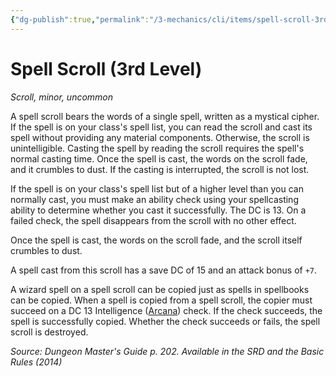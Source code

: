 ```yaml
---
{"dg-publish":true,"permalink":"/3-mechanics/cli/items/spell-scroll-3rd-level/","tags":["ttrpg-cli/compendium/src/5e/dmg","ttrpg-cli/item/rarity/uncommon","ttrpg-cli/item/tier/minor","ttrpg-cli/item/wondrous/scroll"]}
---
```


# Spell Scroll (3rd Level)
*Scroll, minor, uncommon*  



A spell scroll bears the words of a single spell, written as a mystical cipher. If the spell is on your class's spell list, you can read the scroll and cast its spell without providing any material components. Otherwise, the scroll is unintelligible. Casting the spell by reading the scroll requires the spell's normal casting time. Once the spell is cast, the words on the scroll fade, and it crumbles to dust. If the casting is interrupted, the scroll is not lost.

If the spell is on your class's spell list but of a higher level than you can normally cast, you must make an ability check using your spellcasting ability to determine whether you cast it successfully. The DC is 13. On a failed check, the spell disappears from the scroll with no other effect.

Once the spell is cast, the words on the scroll fade, and the scroll itself crumbles to dust.

A spell cast from this scroll has a save DC of 15 and an attack bonus of `+7`.

A wizard spell on a spell scroll can be copied just as spells in spellbooks can be copied. When a spell is copied from a spell scroll, the copier must succeed on a DC 13 Intelligence ([Arcana](3-Mechanics/CLI/rules/skills.md#Arcana)) check. If the check succeeds, the spell is successfully copied. Whether the check succeeds or fails, the spell scroll is destroyed.

*Source: Dungeon Master's Guide p. 202. Available in the <span title='Systems Reference Document (5.1)'>SRD</span> and the Basic Rules (2014)*